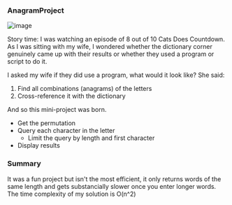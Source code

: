 ### AnagramProject

![image](https://user-images.githubusercontent.com/4426088/57960693-276f1e80-7902-11e9-8db0-8ecfa610d22a.png)

Story time:
I was watching an episode of 8 out of 10 Cats Does Countdown. 
As I was sitting with my wife, I wondered whether the dictionary corner genuinely came up with their results or whether they used a program or script to do it.

I asked my wife if they did use a program, what would it look like? She said:

1) Find all combinations (anagrams) of the letters
2) Cross-reference it with the dictionary

And so this mini-project was born. 
- Get the permutation
- Query each character in the letter
  - Limit the query by length and first character
- Display results

### Summary

It was a fun project but isn't the most efficient, it only returns words of the same length and gets substancially slower once you enter longer words.
The time complexity of my solution is O(n^2)  
 
